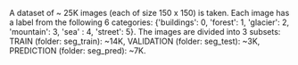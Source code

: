 A dataset of ~ 25K images (each of size 150 x 150) is taken.
Each image has a label from the following 6 categories: {'buildings': 0, 'forest': 1, 'glacier': 2, 'mountain': 3, 'sea' : 4, 'street': 5}.
The images are divided into 3 subsets: TRAIN (folder: seg_train): ~14K, VALIDATION (folder: seg_test): ~3K, PREDICTION (folder: seg_pred): ~7K.
